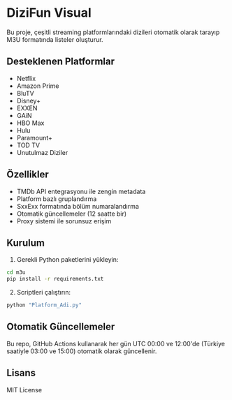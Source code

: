 # DiziFun Visual

Bu proje, çeşitli streaming platformlarındaki dizileri otomatik olarak tarayıp M3U formatında listeler oluşturur.

## Desteklenen Platformlar

- Netflix
- Amazon Prime
- BluTV
- Disney+
- EXXEN
- GAiN
- HBO Max
- Hulu
- Paramount+
- TOD TV
- Unutulmaz Diziler

## Özellikler

- TMDb API entegrasyonu ile zengin metadata
- Platform bazlı gruplandırma
- SxxExx formatında bölüm numaralandırma
- Otomatik güncellemeler (12 saatte bir)
- Proxy sistemi ile sorunsuz erişim

## Kurulum

1. Gerekli Python paketlerini yükleyin:
```bash
cd m3u
pip install -r requirements.txt
```

2. Scriptleri çalıştırın:
```bash
python "Platform_Adi.py"
```

## Otomatik Güncellemeler

Bu repo, GitHub Actions kullanarak her gün UTC 00:00 ve 12:00'de (Türkiye saatiyle 03:00 ve 15:00) otomatik olarak güncellenir.

## Lisans

MIT License